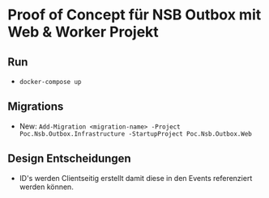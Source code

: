 # Proof of Concept für NSB Outbox mit Web & Worker Projekt

## Run
* `docker-compose up`

## Migrations
* New: `Add-Migration <migration-name> -Project Poc.Nsb.Outbox.Infrastructure -StartupProject Poc.Nsb.Outbox.Web`


## Design Entscheidungen
* ID's werden Clientseitig erstellt damit diese in den Events referenziert werden können.
